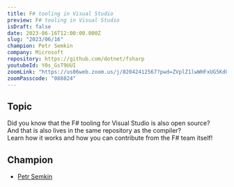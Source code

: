 ```yaml
---
title: F# tooling in Visual Studio
preview: F# tooling in Visual Studio
isDraft: false
date: 2023-06-16T12:00:00.000Z
slug: "2023/06/16"
champion: Petr Semkin
company: Microsoft
repository: https://github.com/dotnet/fsharp
youtubeId: Y0s_GsT9UUI
zoomLink: "https://us06web.zoom.us/j/82042412567?pwd=ZVplZ1lwWHFxUG5Kd0hrK0M2djdrdz09"
zoomPasscode: "088824"
---
```


## Topic

Did you know that the F# tooling for Visual Studio is also open source?  
And that is also lives in the same repository as the compiler?  
Learn how it works and how you can contribute from the F# team itself!

## Champion

- [Petr Semkin](https://twitter.com/psfinaki)
